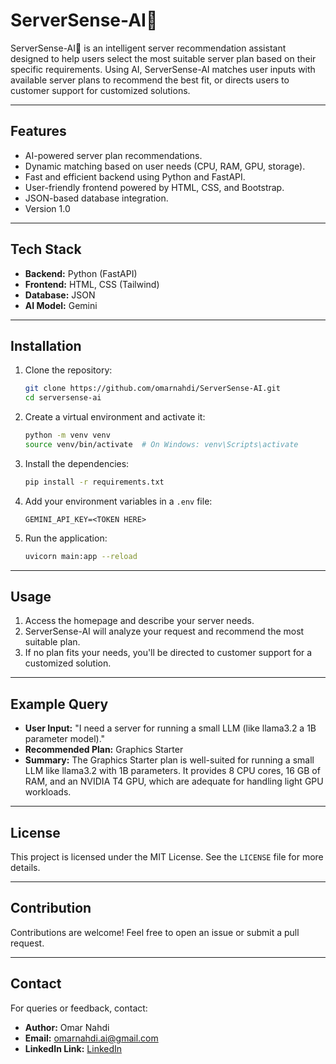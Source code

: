 
# ServerSense-AI🤖

ServerSense-AI🚀 is an intelligent server recommendation assistant designed to help users select the most suitable server plan based on their specific requirements. Using AI, ServerSense-AI matches user inputs with available server plans to recommend the best fit, or directs users to customer support for customized solutions.

---

## Features
- AI-powered server plan recommendations.
- Dynamic matching based on user needs (CPU, RAM, GPU, storage).
- Fast and efficient backend using Python and FastAPI.
- User-friendly frontend powered by HTML, CSS, and Bootstrap.
- JSON-based database integration.
- Version 1.0

---

## Tech Stack
- **Backend:** Python (FastAPI)
- **Frontend:** HTML, CSS (Tailwind)
- **Database:** JSON
- **AI Model:** Gemini

---

## Installation

1. Clone the repository:
   ```bash
   git clone https://github.com/omarnahdi/ServerSense-AI.git
   cd serversense-ai
   ```

2. Create a virtual environment and activate it:
   ```bash
   python -m venv venv
   source venv/bin/activate  # On Windows: venv\Scripts\activate
   ```

3. Install the dependencies:
   ```bash
   pip install -r requirements.txt
   ```

4. Add your environment variables in a `.env` file:
   ```
   GEMINI_API_KEY=<TOKEN HERE>
   ```

5. Run the application:
   ```bash
   uvicorn main:app --reload
   ```

---

## Usage

1. Access the homepage and describe your server needs.
2. ServerSense-AI will analyze your request and recommend the most suitable plan.
3. If no plan fits your needs, you'll be directed to customer support for a customized solution.

---

## Example Query

- **User Input:** "I need a server for running a small LLM (like llama3.2 a 1B parameter model)."
- **Recommended Plan:** Graphics Starter
- **Summary:** The Graphics Starter plan is well-suited for running a small LLM like llama3.2 with 1B parameters. It provides 8 CPU cores, 16 GB of RAM, and an NVIDIA T4 GPU, which are adequate for handling light GPU workloads.

---

## License
This project is licensed under the MIT License. See the `LICENSE` file for more details.

---

## Contribution
Contributions are welcome! Feel free to open an issue or submit a pull request.

---

## Contact
For queries or feedback, contact:
- **Author:** Omar Nahdi
- **Email:** omarnahdi.ai@gmail.com
- **LinkedIn Link:** [LinkedIn](https://www.linkedin.com/in/omarnahdi/)
